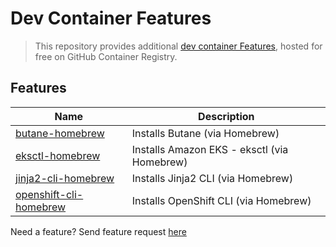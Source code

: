 # Dev Container Features
> This repository provides additional [dev container Features](https://containers.dev/implementors/features/), hosted for free on GitHub Container Registry.

## Features
| Name                                                    | Description                                 |
|---------------------------------------------------------|---------------------------------------------|
| [butane-homebrew](./src/butane-homebrew/)               | Installs Butane (via Homebrew)              |
| [eksctl-homebrew](./src/eksctl-homebrew/)               | Installs Amazon EKS - eksctl (via Homebrew) |
| [jinja2-cli-homebrew](./src/jinja2-cli-homebrew/)       | Installs Jinja2 CLI (via Homebrew)          |
| [openshift-cli-homebrew](./src/openshift-cli-homebrew/) | Installs OpenShift CLI (via Homebrew)       |

Need a feature?
Send feature request [here](https://github.com/paul-gilber/devcontainer-features/issues)
